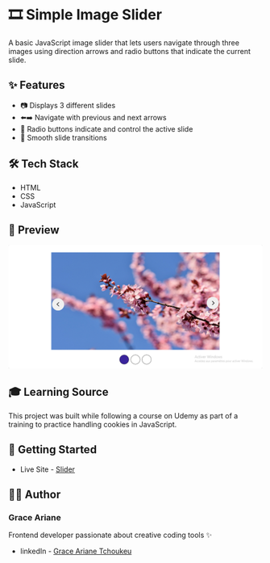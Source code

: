 # 🎞️ Simple Image Slider

A basic JavaScript image slider that lets users navigate through three images using direction arrows and radio buttons that indicate the current slide.

## ✨ Features

- 📷 Displays 3 different slides  
- ⬅️➡️ Navigate with previous and next arrows  
- 🔘 Radio buttons indicate and control the active slide  
- 🎯 Smooth slide transitions  

## 🛠️ Tech Stack

- HTML  
- CSS  
- JavaScript

## 📸 Preview

![preview](ressources/preview.png)

## 🎓 Learning Source
This project was built while following a course on Udemy as part of a training to practice handling cookies in JavaScript.

## 🚀 Getting Started

- Live Site - [Slider](https://slider-rho-one.vercel.app/)

## 👨‍💻 Author

### Grace Ariane
Frontend developer passionate about creative coding tools ✨
- linkedIn - [Grace Ariane Tchoukeu](https://www.linkedin.com/in/grace-ariane-tchoukeu)